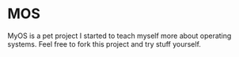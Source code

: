 MOS
===

MyOS is a pet project I started to teach myself more about operating systems.
Feel free to fork this project and try stuff yourself.
